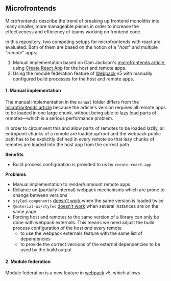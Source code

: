 ## Microfrontends

Microfrontends describe the trend of breaking up frontend monoliths into many smaller, more manageable pieces in order to increase the effectiveness and efficiency of teams working on frontend code.

In this repository, two competing setups for microfrontends with react are evaluated. Both of them are based on the notion of a "_host_" and multiple "_remote_" apps:

1. Manual implementation based on Cam Jackson's [microfrontends article](1), using [Create React App](2) for the host and remote apps.
2. Using the module federation feature of [Webpack](3) v5 with manually configured build processes for the host and remote apps.

#### 1. Manual implementation

The manual implementation in the `manual` folder differs from the [microfrontends article](1) because the article's version requires all remote apps to be loaded in one large chunk, without being able to lazy load parts of remotes—which is a serious performance problem.

In order to circumvent this and allow parts of remotes to be loaded lazily, all entrypoint chunks of a remote are loaded upfront and the webpack public path has to be explicitly defined in every remote so that lazy chunks of remotes are loaded into the host app from the correct path.

**Benefits**

- Build process configuration is provided to us by `create-react-app`

**Problems**

- Manual implementation to render/unmount remote apps
- Reliance on (partially internal) webpack mechanisms which are prone to change between versions
- `styled-components` [doesn't work](4) when the same version is loaded twice
- `@material-ui/styles` [doesn't work](5) when several instances are on the same page
- Forcing host and remotes to the same version of a library can only be done with webpack externals. This means we need adjust the build process configuration of the host _and_ every remote
  - to use the webpack externals feature with the same list of dependencies
  - to provide the correct versions of the external dependencies to be used by the build output

#### 2. Module federation

Module federation is a new feature in [webpack](3) v5, which allows

[1]: https://martinfowler.com/articles/micro-frontends.html
[2]: https://create-react-app.dev/
[3]: https://webpack.js.org/
[4]: https://styled-components.com/docs/faqs#why-am-i-getting-a-warning-about-several-instances-of-module-on-the-page
[5]: https://material-ui.com/getting-started/faq/#i-have-several-instances-of-styles-on-the-page
